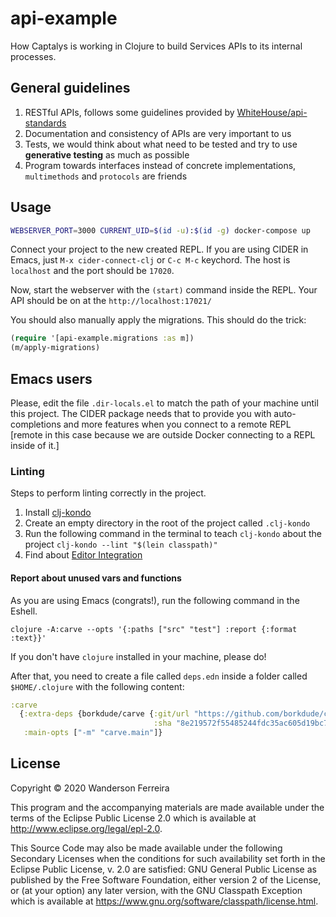 # api-example

How Captalys is working in Clojure to build Services APIs to its internal processes.


## General guidelines

1. RESTful APIs, follows some guidelines provided by [WhiteHouse/api-standards](https://github.com/WhiteHouse/api-standards)
2. Documentation and consistency of APIs are very important to us
3. Tests, we would think about what need to be tested and try to use **generative testing** as much as possible
4. Program towards interfaces instead of concrete implementations, `multimethods` and `protocols` are friends

## Usage

```bash
WEBSERVER_PORT=3000 CURRENT_UID=$(id -u):$(id -g) docker-compose up
```

Connect your project to the new created REPL. If you are
using CIDER in Emacs, just `M-x cider-connect-clj` or `C-c
M-c` keychord. The host is `localhost` and the port should
be `17020`.

Now, start the webserver with the `(start)` command inside the REPL.
Your API should be on at the `http://localhost:17021/`

You should also manually apply the migrations. This should do the trick:

```clj
(require '[api-example.migrations :as m])
(m/apply-migrations)
```

## Emacs users

Please, edit the file `.dir-locals.el` to match the path of
your machine until this project. The CIDER package needs
that to provide you with auto-completions and more features
when you connect to a remote REPL [remote in this case
because we are outside Docker connecting to a REPL inside of
it.]


### Linting

Steps to perform linting correctly in the project.

1. Install [clj-kondo](https://github.com/borkdude/clj-kondo)
2. Create an empty directory in the root of the project called `.clj-kondo`
3. Run the following command in the terminal to teach `clj-kondo` about the project `clj-kondo --lint "$(lein classpath)"`
4. Find about [Editor Integration](https://github.com/borkdude/clj-kondo/blob/master/doc/editor-integration.md)


#### Report about unused vars and functions

As you are using Emacs (congrats!), run the following command in the Eshell.

`clojure -A:carve --opts '{:paths ["src" "test"] :report {:format :text}}'`

If you don't have `clojure` installed in your machine, please do!

After that, you need to create a file called `deps.edn`
inside a folder called `$HOME/.clojure` with the following content:

```clojure
:carve
  {:extra-deps {borkdude/carve {:git/url "https://github.com/borkdude/carve"
                                :sha "8e219572f55485244fdc35ac605d19bc74e9be0e"}}
   :main-opts ["-m" "carve.main"]}
```

## License

Copyright © 2020 Wanderson Ferreira

This program and the accompanying materials are made available under the
terms of the Eclipse Public License 2.0 which is available at
http://www.eclipse.org/legal/epl-2.0.

This Source Code may also be made available under the following Secondary
Licenses when the conditions for such availability set forth in the Eclipse
Public License, v. 2.0 are satisfied: GNU General Public License as published by
the Free Software Foundation, either version 2 of the License, or (at your
option) any later version, with the GNU Classpath Exception which is available
at https://www.gnu.org/software/classpath/license.html.
